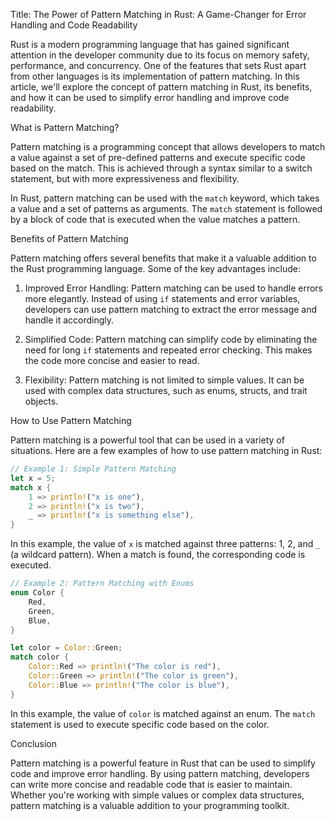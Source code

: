Title: The Power of Pattern Matching in Rust: A Game-Changer for Error Handling and Code Readability

Rust is a modern programming language that has gained significant attention in the developer community due to its focus on memory safety, performance, and concurrency. One of the features that sets Rust apart from other languages is its implementation of pattern matching. In this article, we'll explore the concept of pattern matching in Rust, its benefits, and how it can be used to simplify error handling and improve code readability.

What is Pattern Matching?

Pattern matching is a programming concept that allows developers to match a value against a set of pre-defined patterns and execute specific code based on the match. This is achieved through a syntax similar to a switch statement, but with more expressiveness and flexibility.

In Rust, pattern matching can be used with the `match` keyword, which takes a value and a set of patterns as arguments. The `match` statement is followed by a block of code that is executed when the value matches a pattern.

Benefits of Pattern Matching

Pattern matching offers several benefits that make it a valuable addition to the Rust programming language. Some of the key advantages include:

1. Improved Error Handling: Pattern matching can be used to handle errors more elegantly. Instead of using `if` statements and error variables, developers can use pattern matching to extract the error message and handle it accordingly.

2. Simplified Code: Pattern matching can simplify code by eliminating the need for long `if` statements and repeated error checking. This makes the code more concise and easier to read.

3. Flexibility: Pattern matching is not limited to simple values. It can be used with complex data structures, such as enums, structs, and trait objects.

How to Use Pattern Matching

Pattern matching is a powerful tool that can be used in a variety of situations. Here are a few examples of how to use pattern matching in Rust:

```rust
// Example 1: Simple Pattern Matching
let x = 5;
match x {
    1 => println!("x is one"),
    2 => println!("x is two"),
    _ => println!("x is something else"),
}
```

In this example, the value of `x` is matched against three patterns: 1, 2, and `_` (a wildcard pattern). When a match is found, the corresponding code is executed.

```rust
// Example 2: Pattern Matching with Enums
enum Color {
    Red,
    Green,
    Blue,
}

let color = Color::Green;
match color {
    Color::Red => println!("The color is red"),
    Color::Green => println!("The color is green"),
    Color::Blue => println!("The color is blue"),
}
```

In this example, the value of `color` is matched against an enum. The `match` statement is used to execute specific code based on the color.

Conclusion

Pattern matching is a powerful feature in Rust that can be used to simplify code and improve error handling. By using pattern matching, developers can write more concise and readable code that is easier to maintain. Whether you're working with simple values or complex data structures, pattern matching is a valuable addition to your programming toolkit.